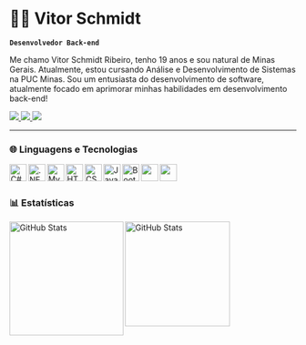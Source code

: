 # 🧑‍💻 Vitor Schmidt

**`Desenvolvedor Back-end`**

Me chamo Vitor Schmidt Ribeiro, tenho 19 anos e sou natural de Minas Gerais.
Atualmente, estou cursando Análise e Desenvolvimento de Sistemas na PUC Minas. Sou um entusiasta do desenvolvimento de software, atualmente focado em aprimorar minhas habilidades em desenvolvimento back-end!

<div>
    <a href="https://www.linkedin.com/in/vitor-schmidt-ribeiro/" target="_blank"><img loading="lazy" src="https://img.shields.io/badge/-LinkedIn-%230077B5?style=for-the-badge&logo=linkedin&logoColor=white" target="_blank">
    </a>
    <a href="https://www.instagram.com/vitorschmidt_/" target="_blank"><img loading="lazy" src="https://img.shields.io/badge/-Instagram-%23E4405F?style=for-the-badge&logo=instagram&logoColor=white" target="_blank">
    </a>
    <a href = "mailto:vitor.schmidt.ribeiro.vsr@gmail.com"><img loading="lazy" src="https://img.shields.io/badge/Gmail-D14836?style=for-the-badge&logo=gmail&logoColor=white" target="_blank">
    </a>
</div>

---

### 🌐 Linguagens e Tecnologias

<img
    align="left"
    alt="C#"
    title="C#"
    width="30px"
    style="padding-right: 10 px;"
    src="https://devicon-website.vercel.app/api/csharp/original.svg"
/>
<img
    align="left"
    alt=".NET"
    title=".NET"
    width="30px"
    style="padding-right: 10 px;"
    src="https://devicon-website.vercel.app/api/dotnetcore/original.svg"
/>
<img
    align="left"
    alt="MySQL"
    title="MySQL"
    width="30px"
    style="padding-right: 10 px;"
    src="https://devicon-website.vercel.app/api/mysql/original.svg"
/>
<img
    align="left"
    alt="HTML"
    title="HTML"
    width="30px"
    style="padding-right: 10 px;"
    src="https://devicon-website.vercel.app/api/html5/original.svg"
/>
<img
    align="left"
    alt="CSS"
    title="CSS"
    width="30px"
    style="padding-right: 10 px;"
    src="https://devicon-website.vercel.app/api/css3/original.svg"
/>
<img
    align="left"
    alt="JavaScript"
    title="JavaScript"
    width="30px"
    style="padding-right: 10 px;"
    src="https://devicon-website.vercel.app/api/javascript/original.svg"
/>
<img
    align="left"
    alt="Bootstrap"
    title="Bootstrap"
    width="30px"
    style="padding-right: 10 px;"
    src="https://devicon-website.vercel.app/api/bootstrap/original.svg"
/>
<img
    align="left"
    alt=""
    title=""
    width="30px"
    style="padding-right: 10 px;"
    src=""
/>
<img
    align="left"
    alt=""
    title=""
    width="30px"
    style="padding-right: 10 px;"
    src=""
/>

<br/>
<br/>

### 📊 Estatísticas

<p>
    <img 
        align="left" 
        alt="GitHub Stats" 
        height="200" 
        style="padding-right: 10 px;" 
        src="https://github-readme-stats.vercel.app/api?username=vitor-schmidt-ribeiro&show_icons=true&theme=tokyonight&include_all_commits=true&locale=pt-br" 
    />
</p>

<p style="margin-top: 280 px">
    <img 
        align="left" 
        alt="GitHub Stats" 
        height="184" 
        src="https://github-readme-stats.vercel.app/api/top-langs/?username=vitor-schmidt-ribeiro&theme=tokyonight&layout=compact&custom_title=Tecnologias&langs_count=9" 
    />
</p>
